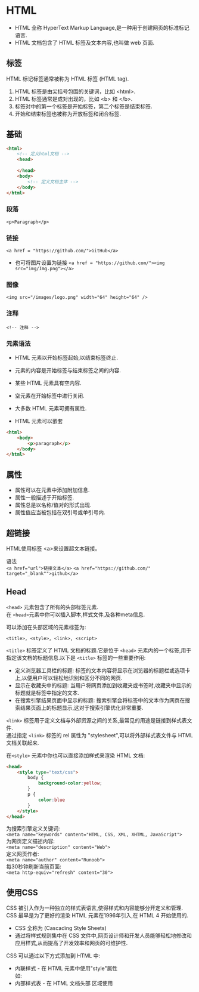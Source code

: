 # HTML

* HTML 全称 HyperText Markup Language,是一种用于创建网页的标准标记语言.  
* HTML 文档包含了 HTML 标签及文本内容,也叫做 web 页面.  

## 标签 

HTML 标记标签通常被称为 HTML 标签 (HTML tag).

1. HTML 标签是由尖括号包围的关键词，比如 &lt;html>.  
2. HTML 标签通常是成对出现的，比如 &lt;b> 和 &lt;/b>.  
3. 标签对中的第一个标签是开始标签，第二个标签是结束标签.  
4. 开始和结束标签也被称为开放标签和闭合标签.  

## 基础

``` html
<html>
    <!-- 定义html文档 -->
    <head>
        
    </head>
    <body>
        <!-- 定义文档主体 -->
    </body>
</html>
```

### 段落 

`<p>Paragraph</p>`  

### 链接 

`<a href = "https://github.com/">GitHub</a>`
* 也可将图片设置为链接
`<a href = "https://github.com/"><img src="img/Img.png"></a>`

### 图像 

`<img src="/images/logo.png" width="64" height="64" />`

### 注释 

`<!-- 注释 -->`

### 元素语法 

* HTML 元素以开始标签起始,以结束标签终止.  
* 元素的内容是开始标签与结束标签之间的内容.  
* 某些 HTML 元素具有空内容.  
* 空元素在开始标签中进行关闭.  
* 大多数 HTML 元素可拥有属性.  

* HTML 元素可以嵌套
```html
<html>
    <body>
        <p>paragraph</p>
    </body>
</html>
```

## 属性 

* 属性可以在元素中添加附加信息.  
* 属性一般描述于开始标签.  
* 属性总是以名称/值对的形式出现.    
* 属性值应当被包括在双引号或单引号内.  

## 超链接 

HTML使用标签 &lt;a>来设置超文本链接。  

语法  
`<a href="url">链接文本</a>`
`<a href="https://github.com/" target="_blank"">github</a>`

## Head 

`<head>` 元素包含了所有的头部标签元素.  
在 `<head>`元素中你可以插入脚本,样式文件,及各种meta信息.  

可以添加在头部区域的元素标签为:  
```
<title>, <style>, <link>, <script>
```
`<title>` 标签定义了 HTML 文档的标题.它是位于 `<head>` 元素内的一个标签,用于指定该文档的标题信息.以下是 `<title>` 标签的一些重要作用:  
* 定义浏览器工具栏的标题: 标签的文本内容将显示在浏览器的标题栏或选项卡上,以便用户可以轻松地识别和区分不同的网页.
* 显示在收藏夹中的标题: 当用户将网页添加到收藏夹或书签时,收藏夹中显示的标题就是标签中指定的文本.  
* 在搜索引擎结果页面中显示的标题: 搜索引擎会将标签中的文本作为网页在搜索结果页面上的标题显示,这对于搜索引擎优化非常重要.  

`<link>` 标签用于定义文档与外部资源之间的关系,最常见的用途是链接到样式表文件.  
通过指定 `<link>` 标签的 rel 属性为 "stylesheet",可以将外部样式表文件与 HTML 文档关联起来.  

在`<style>` 元素中你也可以直接添加样式来渲染 HTML 文档:  
```html  
<head>
    <style type="text/css">
        body {
            background-color:yellow;
        }
        p {
            color:blue
        }
    </style>
</head>
```

为搜索引擎定义关键词:  
`<meta name="keywords" content="HTML, CSS, XML, XHTML, JavaScript">`  
为网页定义描述内容:  
`<meta name="description" content="Web">`  
定义网页作者:  
`<meta name="author" content="Runoob">`  
每30秒钟刷新当前页面:  
`<meta http-equiv="refresh" content="30">`  

## 使用CSS 

CSS 被引入作为一种独立的样式表语言,使得样式和内容能够分开定义和管理.  
CSS 最早是为了更好的渲染 HTML 元素在1996年引入,在 HTML 4 开始使用的.  
* CSS 全称为 (Cascading Style Sheets)  
* 通过将样式规则集中在 CSS 文件中,网页设计师和开发人员能够轻松地修改和应用样式,从而提高了开发效率和网页的可维护性.  

CSS 可以通过以下方式添加到 HTML 中:  
* 内联样式 - 在 HTML 元素中使用"style"属性  
    如:  
    <div style = "background: red;">  
* 内部样式表 - 在 HTML 文档头部 <head> 区域使用 <style> 元素 来包含 CSS  
    如:  
    ```css
    <head>
        <style>
            .class {
                background: red;
            }
        </style>
    </head>
    ```
* 外部引用 - 使用外部 CSS 文件  
    如:  
    <link rel="stylesheet" href="css/style.css">  

## 图像 

在 HTML 中，图像由`<img>` 标签定义.  
`<img>` 是空标签,意思是说,它只包含属性,并且没有闭合标签.  
要在页面上显示图像，你需要使用源属性.
src 指 "source",源属性的值是图像的 URL 地址.  
`<img src="url" alt="some_text">`
alt 属性用来为图像定义一串预备的可替换的文本.  
在无法加载图像时, 这串文字可以告诉别人图片的大致内容.  

设置宽度(默认单位为像素)  
`<img src="pulpit.jpg" alt="Pulpit rock" width="304" height="228">`  

## 表格 

表格是由 `<table>` 标签来定义的.  
每个表格由若干行组成,每行由 `<tr>` 标签定义.  
而每行又被分割为若干单元格,单元格由 `<td>` 标签定义.  
字母 "td" 代表表格数据,也就是数据单元格的内容.  
数据单元格可以包含各种内容,例如文本、图片、列表、段落、表单、水平线.  
表格的表头通常使用 `<th>` 标签进行定义,它与 `<td>` 类似,但其目的是标识表格的列标题.  
```html
<table border="1">
    <tr>
        <th>Num1</th>
        <th>Num2</th>
    </tr>
    <tr>
        <td>100</td>
        <td>200</td>
    </tr>
    <tr>
        <td>1000</td>
        <td>2000</td>
    </tr>
</table>
```

## 列表 

### 无序列表 

无序列表使用 `<ul>` 标签.  
列表项起始于 `<li>` 标签.  
```html
<ul>
    <li>1</li>
    <li>2</li>
</ul>
```

### 有序列表 

有序列表始于 `<ol>` 标签.  
列表项起始于 `<li>` 标签.  

```html
<ol>
    <li>1</li>
    <li>2</li>
</ol>
```

## 布局 

使用HTML `<table>` 标签确实是创建布局的一种简单方式,特别适用于创建多列的布局.  

```html
<body>
    <tr> <!-- 行1 -->
        <td>
            <!-- 列1 -->
        </td>
        <td>
            <!-- 列2 -->
        </td>
    </tr>
</body>

```

## 表单和输入 

我们可以使用 `<form>` 标签来创建表单:  
```html
<form action="">
Username: <input type="text" name="user"><br>
Password: <input type="password" name="password">
</form>
```  

* `<input type="radio">` 标签定义了表单的单选框选项  
```html
<form action="">
    <input type="radio" name="sex" value="male">男<br>
    <input type="radio" name="sex" value="female">女
</form>
```

* `<input type="checkbox">` 定义了复选框  
```html
<form>
    <input type="checkbox" name="vehicle" value="Bike">1<br>
    <input type="checkbox" name="vehicle" value="Taxi">2
</form>
```

* `<input type="submit">` 定义了提交按钮  
```html
<form name="input" action="html_form_action.php" method="get">
    Username: <input type="text" name="user">
    <input type="submit" value="Submit">
</form>
```

## 框架 

通过使用框架,可以在同一个浏览器窗口中显示不止一个页面.  

`<iframe src="URL"></iframe>` URL指向不同的网页.  

frameborder 表示是否显示边框,设置属性值为 "0" 移除iframe的边框.  
`<iframe src="demo_iframe.htm" frameborder="0"></iframe>`  

iframe 可以显示一个目标链接的页面,   
目标链接的属性必须使用 iframe 的属性,如下实例:   
```html
<iframe src="demo_iframe.htm" name="iframe_a"></iframe>
<p><a href="https://www.runoob.com" target="iframe_a" rel="noopener">RUNOOB.COM</a></p>
```

## 统一资源定位器(Uniform Resource Locators) 

* scheme - 定义因特网服务的类型,最常见的类型是 http.  
* host - 定义域主机    
* domain - 定义因特网域名,比如 runoob.com.    
* :port - 定义主机上的端口号.  
* path - 定义服务器上的路径.  
* filename - 定义文档/资源的名称.  
